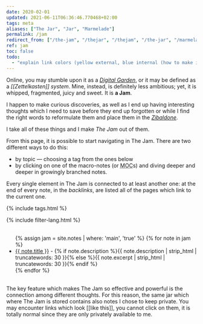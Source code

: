 ```yaml
---
date: 2020-02-01
updated: 2021-06-11T06:36:46.770468+02:00
tags: meta
aliases: ["The Jar", "Jar", "Marmelade"]
permalink: /jam
redirect_from: ["/the-jam", "/thejar", "/thejam", "/the-jar", "/marmelade"]
ref: jam
toc: false
todo:
  - "explain link colors (yellow external, blue internal (how to make it valid with theme changing))"
---
```

Online, you may stumble upon it as a <a href="https://dev.to/jbranchaud/the-digital-garden-l10" rel="noener noreferrer" target="_blank" title="The Digital Garden on DEV.to"><cite>Digital Garden</cite></a>, or it may be defined as a *[[Zettelkasten]] system*. Mine, instead, is definitely less ambitious; yet, it is whipped, fragmented, juicy and sweet. It is **a Jam**.

I happen to make curious discoveries, as well as I end up having interesting thoughts which I need to save before they end up forgotten or while I find the right words to reformulate them and place them in the <a href="/zibenglish"  target="_blank" title="Zibaldone"><cite>Zibaldone</cite></a>.

I take all of these things and I make <cite>The Jam</cite> out of them.

From this page, it is possible to start navigating in The Jam. There are two different ways to do this:
- by topic — choosing a tag from the ones below
- by clicking on one of the macro-notes (or <abbr title="Map Of Content">MOC</abbr>s) and diving deeper and deeper in growingly branched notes.

Every single element in The Jam is connected to at least another one: at the end of every note, in the *backlinks*, are listed all of the pages which link to the current one.

{% include tags.html %}

<div class="row">
	<div class="half column">
		{% include filter-lang.html %}
	</div>
	<div class="half column flex">
		<a class="red button" style="color:white;" href="/whole-jam"  target="_blank" title="The Whole Jam">The whole Jam</a>
	</div>
</div>

<ul>
	{% assign jam = site.notes | where: 'main', 'true' %}
	{% for note in jam %}
		<li lang="{{ note.lang }}"><a href="{{ note.url }}" lang="{{ note.lang }}">{{ note.title }}</a> - {% if note.description %}{{ note.description | strip_html | truncatewords: 30 }}{% else %}{{ note.excerpt | strip_html | truncatewords: 30 }}{% endif %}</li>
	{% endfor %}
</ul>
<div class="flex row">
	<a class="red button" style="color:white;" href="/whole-jam"  target="_blank" title="The Whole Jam">The Whole Jam</a>
</div>

<div class="yellow box">
	The key feature which makes The Jam so effective and powerful is the connection among different thoughts. For this reason, the same jar which where The Jam is stored contains also notes I chose to keep private. You may encounter links which look [[like this]], you cannot click on them, it is totally normal since they are only privately available to me.
</div>
